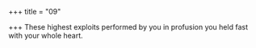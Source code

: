 +++
title = "09"

+++
These highest exploits performed by you in profusion
you held fast with your whole heart.